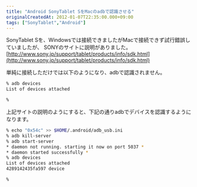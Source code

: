 ```yaml
---
title: "Android SonyTablet SをMacのadbで認識させる"
originalCreatedAt: 2012-01-07T22:35:00.000+09:00
tags: ["SonyTablet","Android"]
---
```

SonyTablet Sを、Windowsでは接続できましたがMacで接続できず試行錯誤していましたが、
SONYのサイトに説明がありました。
[http://www.sony.jp/support/tablet/products/info/sdk.html](http://www.sony.jp/support/tablet/products/info/sdk.html)
<!--more-->
単純に接続しただけでは以下のようになり、adbで認識されません。

```sh
% adb devices
List of devices attached 

%
```

上記サイトの説明のようにすると、下記の通りadbでデバイスを認識するようになります。

```sh
% echo "0x54c" >> $HOME/.android/adb_usb.ini
% adb kill-server
% adb start-server
* daemon not running. starting it now on port 5037 *
* daemon started successfully *
% adb devices
List of devices attached 
4289142435fa597 device

%
```
